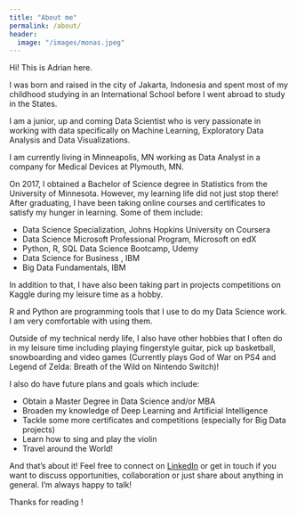 ```yaml
---
title: "About me"
permalink: /about/
header:
  image: "/images/monas.jpeg"
---
```


Hi! This is Adrian here.

I was born and raised in the city of Jakarta, Indonesia and spent most of my childhood studying in an International School before I went abroad to study in the States.

I am a junior, up and coming Data Scientist who is very passionate in working with data specifically on Machine Learning, Exploratory Data Analysis and Data Visualizations.

I am currently living in Minneapolis, MN working as Data Analyst in a company for Medical Devices at Plymouth, MN.

On 2017, I obtained a Bachelor of Science degree in Statistics from the University of Minnesota. However, my learning life did not just stop there! After graduating, I have been taking online courses and certificates to satisfy my hunger in learning. Some of them include:

- Data Science Specialization, Johns Hopkins University on Coursera
- Data Science Microsoft Professional Program, Microsoft on edX
- Python, R, SQL Data Science Bootcamp, Udemy
- Data Science for Business , IBM
- Big Data Fundamentals, IBM

In addition to that, I have also been taking part in projects competitions on Kaggle during my leisure time as a hobby.

R and Python are programming tools that I use to do my Data Science work. I am very comfortable with using them.

Outside of my technical nerdy life, I also have other hobbies that I often do in my leisure time including playing fingerstyle guitar, pick up basketball, snowboarding and video games (Currently plays God of War on PS4 and Legend of Zelda: Breath of the Wild on Nintendo Switch)!

I also do have future plans and goals which include:

- Obtain a Master Degree in Data Science and/or MBA
- Broaden my knowledge of Deep Learning and Artificial Intelligence
- Tackle some more certificates and competitions (especially for Big Data projects)
- Learn how to sing and play the violin
- Travel around the World!

And that’s about it! Feel free to connect on [LinkedIn](https://www.linkedin.com/in/adrian-r-angkawijaya-717b53161/) or get in touch if you want to discuss opportunities, collaboration or just share about anything in general. I’m always happy to talk!

Thanks for reading !
